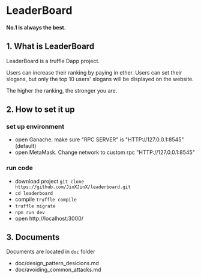 # LeaderBoard
#### No.1 is always the best.


## 1. What is LeaderBoard

LeaderBoard is a truffle Dapp project.

Users can increase their ranking by paying in ether. Users can set their slogans, but only the top 10 users' slogans will be displayed on the website.

The higher the ranking, the stronger you are.

## 2. How to set it up

### set up environment

* open Ganache. make sure "RPC SERVER" is "HTTP://127.0.0.1:8545" (default)
* open MetaMask. Change network to custom rpc "HTTP://127.0.0.1:8545"

### run code
* download project ```git clone https://github.com/JinXJinX/leaderboard.git```
* ```cd leaderboard```
* compile ```truffle compile```
* ```truffle migrate```
* ```npm run dev```
* open http://localhost:3000/

## 3. Documents

 Documents are located in ```doc``` folder

* doc/design_pattern_desicions.md
* doc/avoiding_common_attacks.md
